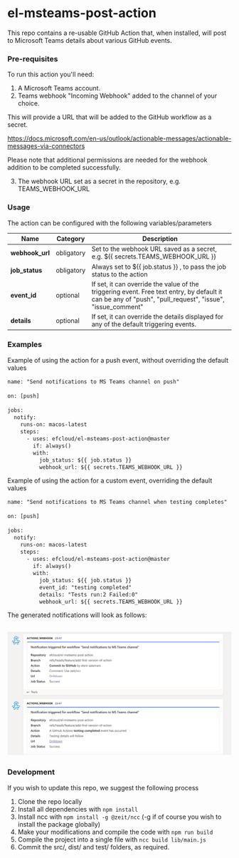 # el-msteams-post-action
This repo contains a re-usable GitHub Action that, when installed, will post to Microsoft Teams details about various GitHub events.

### Pre-requisites
To run this action you'll need:

1. A Microsoft Teams account.
2. Teams webhook "Incoming Webhook" added to the channel of your choice.

This will provide a URL that will be added to the GitHub workflow as a secret. 

https://docs.microsoft.com/en-us/outlook/actionable-messages/actionable-messages-via-connectors

Please note that additional permissions are needed for the webhook addition to be completed successfully.

3. The webhook URL set as a secret in the repository, e.g. TEAMS_WEBHOOK_URL

### Usage

The action can be configured with the following variables/parameters

| Name        | Category   | Description | 
| ------------|------------|------------ |
| **webhook_url** | obligatory | Set to the webhook URL saved as a secret, e.g. ${{ secrets.TEAMS_WEBHOOK_URL }} |
| **job_status**  | obligatory | Always set to ${{ job.status }} , to pass the job status to the action |
| **event_id**    | optional   | If set, it can override the value of the triggering event. Free text entry, by default it can be any of "push", "pull_request", "issue", "issue_comment" |
| **details**     | optional   | If set, it can override the details displayed for any of the default triggering events. |

### Examples

Example of using the action for a push event, without overriding the default values

```
name: "Send notifications to MS Teams channel on push"

on: [push]

jobs:
  notify:
    runs-on: macos-latest
    steps:
      - uses: efcloud/el-msteams-post-action@master
        if: always()
        with:
          job_status: ${{ job.status }}
          webhook_url: ${{ secrets.TEAMS_WEBHOOK_URL }}
```

Example of using the action for a custom event, overriding the default values

```
name: "Send notifications to MS Teams channel when testing completes"

on: [push]

jobs:
  notify:
    runs-on: macos-latest
    steps:
      - uses: efcloud/el-msteams-post-action@master
        if: always()
        with:
          job_status: ${{ job.status }}
          event_id: "testing completed"
          details: "Tests run:2 Failed:0"
          webhook_url: ${{ secrets.TEAMS_WEBHOOK_URL }}
```

The generated notifications will look as follows:

## ![img](./resources/notifications.png)

### Development

If you wish to update this repo, we suggest the following process

1. Clone the repo locally
2. Install all dependencies with `npm install`
3. Install ncc with `npm install -g @zeit/ncc` (-g if of course you wish to install the package globally)
4. Make your modifications and compile the code with `npm run build`
5. Compile the project into a single file with `ncc build lib/main.js`
6. Commit the src/, dist/ and test/ folders, as required. 